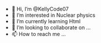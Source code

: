 - 👋 Hi, I’m @KellyCode07
- 👀 I’m interested in Nuclear physics
- 🌱 I’m currently learning Html 
- 💞️ I’m looking to collaborate on ...
- 📫 How to reach me ...

<!---
KellyCode07/KellyCode07 is a ✨ special ✨ repository because its `README.md` (this file) appears on your GitHub profile.
You can click the Preview link to take a look at your changes.
--->
